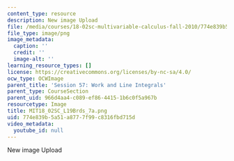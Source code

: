 ```yaml
---
content_type: resource
description: New image Upload
file: /media/courses/18-02sc-multivariable-calculus-fall-2010/774e839b5a51a8777f99c8316fbd715d_MIT18_02SC_L19Brds_7a.png
file_type: image/png
image_metadata:
  caption: ''
  credit: ''
  image-alt: ''
learning_resource_types: []
license: https://creativecommons.org/licenses/by-nc-sa/4.0/
ocw_type: OCWImage
parent_title: 'Session 57: Work and Line Integrals'
parent_type: CourseSection
parent_uid: 966d4aa4-c089-ef86-4415-1b6c0f5a967b
resourcetype: Image
title: MIT18_02SC_L19Brds_7a.png
uid: 774e839b-5a51-a877-7f99-c8316fbd715d
video_metadata:
  youtube_id: null
---
```

New image Upload